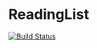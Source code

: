# ReadingList

[![Build Status](https://travis-ci.org/plkt1792/ReadingList.svg?branch=master)](https://travis-ci.org/plkt1792/ReadingList)
